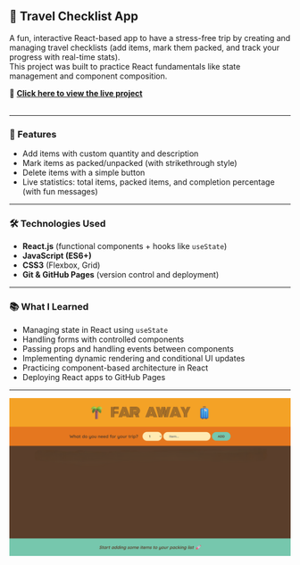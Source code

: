## 🌴 Travel Checklist App

A fun, interactive React-based app to have a stress-free trip by creating and managing travel checklists (add items, mark them packed, and track your progress with real-time stats).<br/>
This project was built to practice React fundamentals like state management and component composition.

🔗 **[Click here to view the live project](https://bahareh-bahrami.github.io/Travel-List/)**<br/>
<br/>

---

### 🚀 Features

- Add items with custom quantity and description
- Mark items as packed/unpacked (with strikethrough style)
- Delete items with a simple button
- Live statistics: total items, packed items, and completion percentage (with fun messages)

---

### 🛠️ Technologies Used

- **React.js** (functional components + hooks like <code>useState</code>)
- **JavaScript (ES6+)**
- **CSS3** (Flexbox, Grid)
- **Git & GitHub Pages** (version control and deployment)

---

### 📚 What I Learned

- Managing state in React using <code>useState</code>
- Handling forms with controlled components
- Passing props and handling events between components
- Implementing dynamic rendering and conditional UI updates
- Practicing component-based architecture in React
- Deploying React apps to GitHub Pages

---

![ScreenShot](public/ScreenShot.png)
